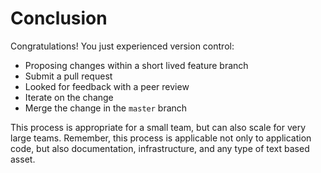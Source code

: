 # Conclusion

Congratulations! You just experienced version control:

* Proposing changes within a short lived feature branch  
* Submit a pull request  
* Looked for feedback with a peer review  
* Iterate on the change  
* Merge the change in the `master` branch  

This process is appropriate for a small team, but can also scale for very large teams. Remember, this process is applicable not only to application code, but also documentation, infrastructure, and any type of text based asset.  

